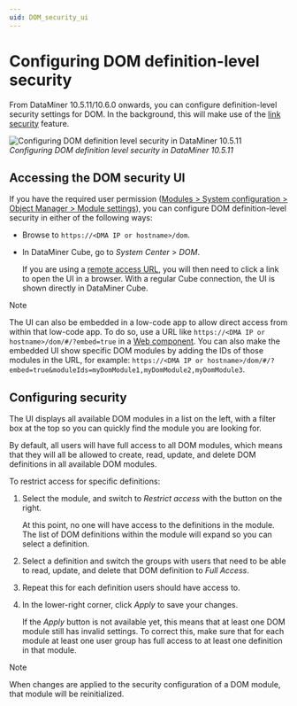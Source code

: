 ```yaml
---
uid: DOM_security_ui
---
```


# Configuring DOM definition-level security

<!-- RN 43622 -->

From DataMiner 10.5.11/10.6.0 onwards, you can configure definition-level security settings for DOM. In the background, this will make use of the [link security](xref:DOM_security#link-security) feature.

![Configuring DOM definition level security in DataMiner 10.5.11](~/dataminer/images/DOMSecurityApp.png)<br>*Configuring DOM definition level security in DataMiner 10.5.11*

## Accessing the DOM security UI

If you have the required user permission ([Modules > System configuration > Object Manager > Module settings](xref:DataMiner_user_permissions#modules--system-configuration--object-manager--module-settings)), you can configure DOM definition-level security in either of the following ways:

- Browse to `https://<DMA IP or hostname>/dom`.

- In DataMiner Cube, go to *System Center* > *DOM*.

  If you are using a [remote access URL](xref:Cloud_Remote_Access_URL), you will then need to click a link to open the UI in a browser. With a regular Cube connection, the UI is shown directly in DataMiner Cube.

> [!NOTE]
> The UI can also be embedded in a low-code app to allow direct access from within that low-code app. To do so, use a URL like `https://<DMA IP or hostname>/dom/#/?embed=true` in a [Web component](xref:DashboardWeb). You can also make the embedded UI show specific DOM modules by adding the IDs of those modules in the URL, for example: `https://<DMA IP or hostname>/dom/#/?embed=true&moduleIds=myDomModule1,myDomModule2,myDomModule3`.

## Configuring security

The UI displays all available DOM modules in a list on the left, with a filter box at the top so you can quickly find the module you are looking for.

By default, all users will have full access to all DOM modules, which means that they will all be allowed to create, read, update, and delete DOM definitions in all available DOM modules.

To restrict access for specific definitions:

1. Select the module, and switch to *Restrict access* with the button on the right.

   At this point, no one will have access to the definitions in the module. The list of DOM definitions within the module will expand so you can select a definition.

1. Select a definition and switch the groups with users that need to be able to read, update, and delete that DOM definition to *Full Access*.

1. Repeat this for each definition users should have access to.

1. In the lower-right corner, click *Apply* to save your changes.

   If the *Apply* button is not available yet, this means that at least one DOM module still has invalid settings. To correct this, make sure that for each module at least one user group has full access to at least one definition in that module.

> [!NOTE]
> When changes are applied to the security configuration of a DOM module, that module will be reinitialized.
